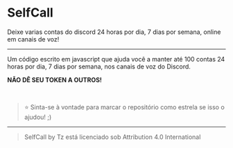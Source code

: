 # SelfCall

Deixe varias contas do discord 24 horas por dia, 7 dias por semana, online em canais de voz!

----

Um código escrito em javascript que ajuda você a manter até 100 contas 24 horas por dia, 7 dias por semana, nos canais de voz do Discord.

**NÃO DÊ SEU TOKEN A OUTROS!**

</br>

> ⭐ Sinta-se à vontade para marcar o repositório como estrela se isso o ajudou! ;)

----

> SelfCall by Tz está licenciado sob Attribution 4.0 International
